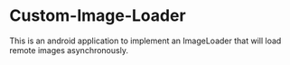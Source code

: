 # Custom-Image-Loader


This is an android application to implement an ImageLoader that will load remote images asynchronously. 
